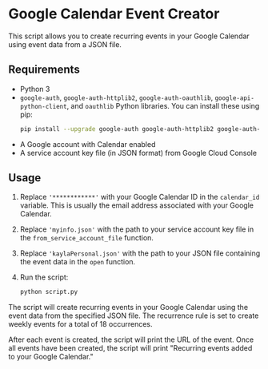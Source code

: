 # Google Calendar Event Creator

This script allows you to create recurring events in your Google Calendar using event data from a JSON file.

## Requirements

- Python 3
- `google-auth`, `google-auth-httplib2`, `google-auth-oauthlib`, `google-api-python-client`, and `oauthlib` Python libraries. You can install these using pip:
    ```bash
    pip install --upgrade google-auth google-auth-httplib2 google-auth-oauthlib google-api-python-client oauthlib
    ```
- A Google account with Calendar enabled
- A service account key file (in JSON format) from Google Cloud Console

## Usage

1. Replace `'************'` with your Google Calendar ID in the `calendar_id` variable. This is usually the email address associated with your Google Calendar.

2. Replace `'myinfo.json'` with the path to your service account key file in the `from_service_account_file` function.

3. Replace `'kaylaPersonal.json'` with the path to your JSON file containing the event data in the `open` function.

4. Run the script:
    ```bash
    python script.py
    ```

The script will create recurring events in your Google Calendar using the event data from the specified JSON file. The recurrence rule is set to create weekly events for a total of 18 occurrences.

After each event is created, the script will print the URL of the event. Once all events have been created, the script will print "Recurring events added to your Google Calendar."
